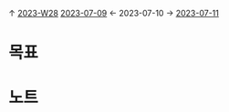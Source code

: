 
↑ [2023-W28](2023-W28.md)
[2023-07-09](2023-07-09.md) ← 2023-07-10 → [2023-07-11](2023-07-11.md)


# 목표



# 노트




